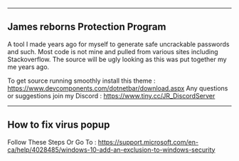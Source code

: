 ----------------------------
James reborns Protection Program
----------------------------

A tool I made years ago for myself to generate safe uncrackable passwords and such. Most code is not mine and pulled from various sites including Stackoverflow. The source will be ugly looking as this was put together my me years ago.

To get source running smoothly install this theme : https://www.devcomponents.com/dotnetbar/download.aspx
Any questions or suggestions join my Discord : https://www.tiny.cc/JR_DiscordServer

----------------------------
How to fix virus popup
----------------------------
Follow These Steps Or Go To : https://support.microsoft.com/en-ca/help/4028485/windows-10-add-an-exclusion-to-windows-security
